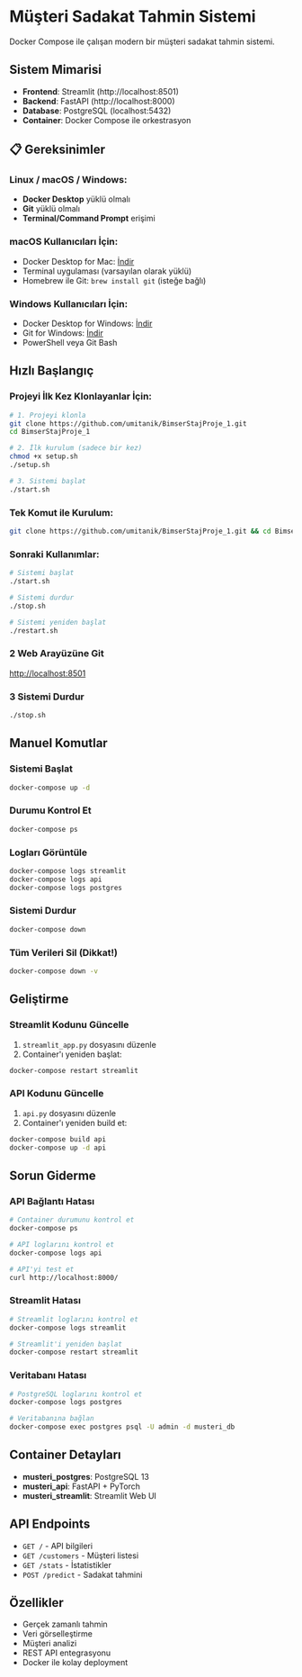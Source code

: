 #  Müşteri Sadakat Tahmin Sistemi

Docker Compose ile çalışan modern bir müşteri sadakat tahmin sistemi.

##  Sistem Mimarisi

- **Frontend**: Streamlit (http://localhost:8501)
- **Backend**: FastAPI (http://localhost:8000) 
- **Database**: PostgreSQL (localhost:5432)
- **Container**: Docker Compose ile orkestrasyon

## 📋 Gereksinimler

###  Linux /  macOS /  Windows:
- **Docker Desktop** yüklü olmalı
- **Git** yüklü olmalı
- **Terminal/Command Prompt** erişimi

### macOS Kullanıcıları İçin:
- Docker Desktop for Mac: [İndir](https://docs.docker.com/desktop/mac/install/)
- Terminal uygulaması (varsayılan olarak yüklü)
- Homebrew ile Git: `brew install git` (isteğe bağlı)

### Windows Kullanıcıları İçin:
- Docker Desktop for Windows: [İndir](https://docs.docker.com/desktop/windows/install/)
- Git for Windows: [İndir](https://git-scm.com/download/win)
- PowerShell veya Git Bash

##  Hızlı Başlangıç

###  Projeyi İlk Kez Klonlayanlar İçin:
```bash
# 1. Projeyi klonla
git clone https://github.com/umitanik/BimserStajProje_1.git
cd BimserStajProje_1

# 2. İlk kurulum (sadece bir kez)
chmod +x setup.sh
./setup.sh

# 3. Sistemi başlat
./start.sh
```

###  Tek Komut ile Kurulum:
```bash
git clone https://github.com/umitanik/BimserStajProje_1.git && cd BimserStajProje_1 && chmod +x setup.sh && ./setup.sh && ./start.sh
```

###  Sonraki Kullanımlar:
```bash
# Sistemi başlat
./start.sh

# Sistemi durdur  
./stop.sh

# Sistemi yeniden başlat
./restart.sh
```

### 2️ Web Arayüzüne Git
[http://localhost:8501](http://localhost:8501)

### 3️ Sistemi Durdur
```bash
./stop.sh
```

##  Manuel Komutlar

### Sistemi Başlat
```bash
docker-compose up -d
```

### Durumu Kontrol Et
```bash
docker-compose ps
```

### Logları Görüntüle
```bash
docker-compose logs streamlit
docker-compose logs api
docker-compose logs postgres
```

### Sistemi Durdur
```bash
docker-compose down
```

### Tüm Verileri Sil (Dikkat!)
```bash
docker-compose down -v
```

##  Geliştirme

### Streamlit Kodunu Güncelle
1. `streamlit_app.py` dosyasını düzenle
2. Container'ı yeniden başlat:
```bash
docker-compose restart streamlit
```

### API Kodunu Güncelle
1. `api.py` dosyasını düzenle
2. Container'ı yeniden build et:
```bash
docker-compose build api
docker-compose up -d api
```

##  Sorun Giderme

### API Bağlantı Hatası
```bash
# Container durumunu kontrol et
docker-compose ps

# API loglarını kontrol et
docker-compose logs api

# API'yi test et
curl http://localhost:8000/
```

### Streamlit Hatası
```bash
# Streamlit loglarını kontrol et
docker-compose logs streamlit

# Streamlit'i yeniden başlat
docker-compose restart streamlit
```

### Veritabanı Hatası
```bash
# PostgreSQL loglarını kontrol et
docker-compose logs postgres

# Veritabanına bağlan
docker-compose exec postgres psql -U admin -d musteri_db
```

##  Container Detayları

- **musteri_postgres**: PostgreSQL 13
- **musteri_api**: FastAPI + PyTorch
- **musteri_streamlit**: Streamlit Web UI

##  API Endpoints

- `GET /` - API bilgileri
- `GET /customers` - Müşteri listesi
- `GET /stats` - İstatistikler
- `POST /predict` - Sadakat tahmini

##  Özellikler

- Gerçek zamanlı tahmin
- Veri görselleştirme  
- Müşteri analizi
- REST API entegrasyonu
- Docker ile kolay deployment
